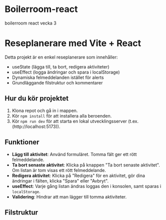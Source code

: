 # Boilerroom-react
boilerroom react vecka 3
# Reseplanerare med Vite + React

Detta projekt är en enkel reseplanerare som innehåller:

- useState (lägga till, ta bort, redigera aktiviteter)
- useEffect (logga ändringar och spara i localStorage)
- Dynamiska felmeddelanden istället för alerts
- Grundläggande filstruktur och kommentarer

## Hur du kör projektet

1. Klona repot och gå in i mappen.
2. Kör `npm install` för att installera alla beroenden.
3. Kör `npm run dev` för att starta en lokal utvecklingsserver (t.ex. (http://localhost:5173)).

## Funktioner

- **Lägg till aktivitet**: Använd formuläret. Tomma fält ger ett rött felmeddelande.
- **Ta bort senaste aktivitet**: Klicka på knappen "Ta bort senaste aktivitet". Om listan är tom visas ett rött felmeddelande.
- **Redigera aktivitet**: Klicka på "Redigera" för en aktivitet, gör dina ändringar i fälten, klicka "Spara" eller "Avbryt".
- **useEffect**: Varje gång listan ändras loggas den i konsolen, samt sparas i `localStorage`.
- **Validering**: Hindrar att man lägger till tomma aktiviteter.

## Filstruktur


